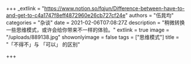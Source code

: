 +++
_extlink = "https://www.notion.so/fqjun/Difference-between-have-to-and-get-to-c4a1747f8eff4872960e26cb727cf24e"
authors = "伍晁均"
categories = "杂谈"
date = 2021-02-06T07:08:27Z
description = "稍微转换一些思维模式，或许会给你带来不一样的体验。"
extlink = true
image = "/uploads/889138.jpg"
showonlyimage = false
tags = ["思维模式"]
title = "「不得不」与 「可以」 的区别"

+++
